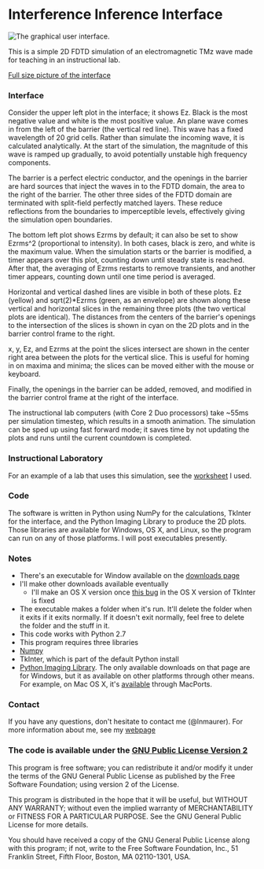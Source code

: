 # Interference Inference Interface
![The graphical user interface.](https://mywebspace.wisc.edu/lnmaurer/web/iii/double_slit.png)

This is a simple 2D FDTD simulation of an electromagnetic TMz wave made for teaching in an instructional lab.

[Full size picture of the interface](https://mywebspace.wisc.edu/lnmaurer/web/iii/double_slit.png)

### Interface

Consider the upper left plot in the interface; it shows Ez. Black is the most negative value and white is the most positive value. An plane wave comes in from the left of the barrier (the vertical red line). This wave has a fixed wavelength of 20 grid cells. Rather than simulate the incoming wave, it is calculated analytically. At the start of the simulation, the magnitude of this wave is ramped up gradually, to avoid potentially unstable high frequency components.

The barrier is a perfect electric conductor, and the openings in the barrier are hard sources that inject the waves in to the FDTD domain, the area to the right of the barrier. The other three sides of the FDTD domain are terminated with split-field perfectly matched layers. These reduce reflections from the boundaries to imperceptible levels, effectively giving the simulation open boundaries.

The bottom left plot shows Ezrms by default; it can also be set to show Ezrms^2 (proportional to intensity). In both cases, black is zero, and white is the maximum value. When the simulation starts or the barrier is modified, a timer appears over this plot, counting down until steady state is reached. After that, the averaging of Ezrms restarts to remove transients, and another timer appears, counting down until one time period is averaged.

Horizontal and vertical dashed lines are visible in both of these plots. Ez (yellow) and sqrt(2)*Ezrms (green, as an envelope) are shown along these vertical and horizontal slices in the remaining three plots (the two vertical plots are identical). The distances from the centers of the barrier's openings to the intersection of the slices is shown in cyan on the 2D plots and in the barrier control frame to the right.

x, y, Ez, and Ezrms at the point the slices intersect are shown in the center right area between the plots for the vertical slice. This is useful for homing in on maxima and minima; the slices can be moved either with the mouse or keyboard.

Finally, the openings in the barrier can be added, removed, and modified in the barrier control frame at the right of the interface.

The instructional lab computers (with Core 2 Duo processors) take ~55ms per simulation timestep, which results in a smooth animation. The simulation can be sped up using fast forward mode; it saves time by not updating the plots and runs until the current countdown is completed.

### Instructional Laboratory

For an example of a lab that uses this simulation, see the [worksheet](https://github.com/lnmaurer/Interference-Diffraction-Worksheet) I used.

### Code

The software is written in Python using NumPy for the calculations, TkInter for the interface, and the Python Imaging Library to produce the 2D plots. Those libraries are available for Windows, OS X, and Linux, so the program can run on any of those platforms. I will post executables presently.

### Notes
-  There's an executable for Window available on the [downloads page](https://github.com/lnmaurer/Interference-Inference-Interface/downloads)
  - I'll make other downloads available eventually
    - I'll make an OS X version once [this bug](http://bugs.python.org/issue15574) in the OS X version of TkInter is fixed
  - The executable makes a folder when it's run. It'll delete the folder when it exits if it exits normally. If it doesn't exit normally, feel free to delete the folder and the stuff in it.
-  This code works with Python 2.7
-  This program requires three libraries
  -  [Numpy](http://numpy.scipy.org/)
  -  TkInter, which is part of the default Python install
  -  [Python Imaging Library](http://www.pythonware.com/products/pil/). The only available downloads on that page are for Windows, but it as available on other platforms through other means. For example, on Mac OS X, it's [available](https://trac.macports.org/browser/trunk/dports/python/py-pil/Portfile) through MacPorts.

### Contact

If you have any questions, don't hesitate to contact me (@lnmaurer). For more information about me, see my [webpage](https://mywebspace.wisc.edu/lnmaurer/web/)

### The code is available under the [GNU Public License Version 2](http://www.gnu.org/licenses/gpl-2.0.html)

  This program is free software; you can redistribute it and/or
  modify it under the terms of the GNU General Public License
  as published by the Free Software Foundation; using version 2
  of the License.

  This program is distributed in the hope that it will be useful,
  but WITHOUT ANY WARRANTY; without even the implied warranty of
  MERCHANTABILITY or FITNESS FOR A PARTICULAR PURPOSE.  See the
  GNU General Public License for more details.

  You should have received a copy of the GNU General Public License
  along with this program; if not, write to the Free Software
  Foundation, Inc., 51 Franklin Street, Fifth Floor, Boston, MA  02110-1301, USA.